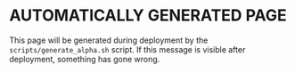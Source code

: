 # AUTOMATICALLY GENERATED PAGE

This page will be generated during deployment by
the `scripts/generate_alpha.sh` script. If this message is visible
after deployment, something has gone wrong.

